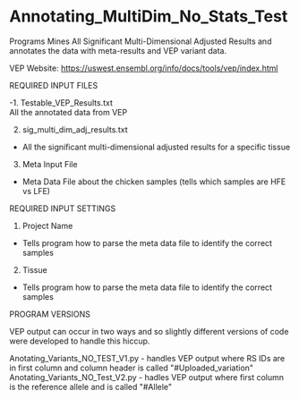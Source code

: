 # Annotating_MultiDim_No_Stats_Test

Programs Mines All Significant Multi-Dimensional Adjusted Results
and annotates the data with meta-results and VEP variant data.

VEP Website: https://uswest.ensembl.org/info/docs/tools/vep/index.html

REQUIRED INPUT FILES

-1. Testable_VEP_Results.txt\
All the annotated data from VEP

2. sig_multi_dim_adj_results.txt
- All the significant multi-dimensional adjusted results for a specific tissue

3. Meta Input File
- Meta Data File about the chicken samples (tells which samples are HFE vs LFE)

REQUIRED INPUT SETTINGS

1. Project Name
- Tells program how to parse the meta data file to identify the correct samples

2. Tissue
- Tells program how to parse the meta data file to identify the correct samples

PROGRAM VERSIONS

VEP output can occur in two ways and so slightly different versions of code were developed
to handle this hiccup. 

Anotating_Variants_NO_TEST_V1.py - handles VEP output where RS IDs are in first column and column header is called "#Uploaded_variation"
Anotating_Variants_NO_Test_V2.py - hadles VEP output where first column is the reference allele and is called "#Allele"
